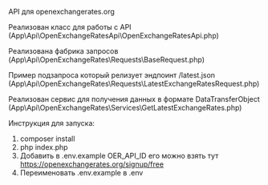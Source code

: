 API для openexchangerates.org

Реализован класс для работы с API (App\Api\OpenExchangeRatesApi\OpenExchangeRatesApi.php)

Реализована фабрика запросов (App\Api\OpenExchangeRates\Requests\BaseRequest.php)

Пример подзапроса который релизует эндпоинт /latest.json (App\Api\OpenExchangeRates\Requests\LatestExchangeRatesRequest.php)

Реализован сервис для получения данных в формате DataTransferObject (App\Api\OpenExchangeRates\Services\GetLatestExchangeRates.php)

Инструкция для запуска:
1. composer install
2. php index.php
3. Добавить в .env.example OER_API_ID его можно взять тут https://openexchangerates.org/signup/free
4. Переименовать .env.example в .env
